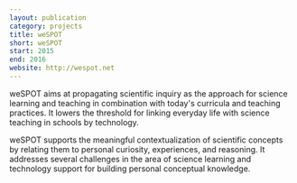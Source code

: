 ```yaml
--- 
layout: publication
category: projects
title: weSPOT
short: weSPOT
start: 2015
end: 2016
website: http://wespot.net
--- 
```


weSPOT aims at propagating scientific inquiry as the approach for science learning and teaching in combination with today's curricula and teaching practices.
It lowers the threshold for linking everyday life with science teaching in schools by technology.

weSPOT supports the meaningful contextualization of scientific concepts by relating them to personal curiosity, experiences, and reasoning.
It addresses several challenges in the area of science learning and technology support for building personal conceptual knowledge.